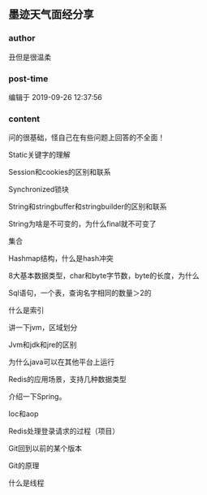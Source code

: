 ## 墨迹天气面经分享
### author 
丑但是很温柔
### post-time 

编辑于  2019-09-26 12:37:56
### content 
<div class="post-topic-des nc-post-content">
 <p>
  问的很基础，怪自己在有些问题上回答的不全面！
 </p>
 <p>
  Static关键字的理解
 </p>
 <p>
  Session和cookies的区别和联系
 </p>
 <p>
  Synchronized锁块
 </p>
 <p>
  String和stringbuffer和stringbuilder的区别和联系
 </p>
 <p>
  String为啥是不可变的，为什么final就不可变了
 </p>
 <p>
  集合
 </p>
 <p>
  Hashmap结构，什么是hash冲突
 </p>
 <p>
  8大基本数据类型，char和byte字节数，byte的长度，为什么
 </p>
 <p>
  Sql语句，一个表，查询名字相同的数量＞2的
 </p>
 <p>
  什么是索引
 </p>
 <p>
  讲一下jvm，区域划分
 </p>
 <p>
  Jvm和jdk和jre的区别
 </p>
 <p>
  为什么java可以在其他平台上运行
 </p>
 <p>
  Redis的应用场景，支持几种数据类型
 </p>
 <p>
  介绍一下Spring。
 </p>
 <p>
  Ioc和aop
 </p>
 <p>
  Redis处理登录请求的过程（项目）
 </p>
 <p>
  Git回到以前的某个版本
 </p>
 <p>
  Git的原理
 </p>
 <p>
  什么是线程
 </p>
 <p>
  <br/>
 </p>
 <p>
  <br/>
 </p>
 <p>
  <br/>
 </p>
</div>
